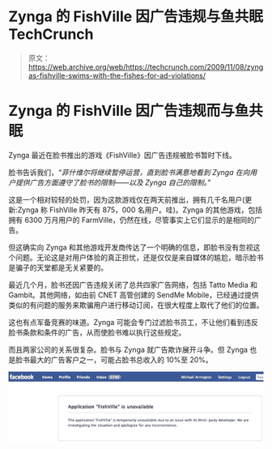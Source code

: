 # Zynga 的 FishVille 因广告违规与鱼共眠 TechCrunch

> 原文：<https://web.archive.org/web/https://techcrunch.com/2009/11/08/zyngas-fishville-swims-with-the-fishes-for-ad-violations/>

# Zynga 的 FishVille 因广告违规而与鱼共眠

Zynga 最近在脸书推出的游戏《FishVille》因广告违规被脸书暂时下线。

脸书告诉我们，*“菲什维尔将继续暂停运营，直到脸书满意地看到 Zynga 在向用户提供广告方面遵守了脸书的限制——以及 Zynga 自己的限制。”*

这是一个相对较轻的处罚，因为这款游戏仅在两天前推出，拥有几千名用户(更新:Zynga 称 FishVille 昨天有 875，000 名用户。哇)。Zynga 的其他游戏，包括拥有 6300 万月用户的 FarmVille，仍然在线，尽管事实上它们显示的是相同的广告。

但这确实向 Zynga 和其他游戏开发商传达了一个明确的信息，即脸书没有忽视这个问题。无论这是对用户体验的真正担忧，还是仅仅是来自媒体的尴尬，暗示脸书是骗子的天堂都是无关紧要的。

最近几个月，脸书还因广告违规关闭了总共四家广告网络，包括 Tatto Media 和 Gambit。其他网络，如由前 CNET 高管创建的 SendMe Mobile，已经通过提供类似的有问题的服务来欺骗用户进行移动订阅，在很大程度上取代了他们的位置。

这也有点军备竞赛的味道。Zynga 可能会专门过滤脸书员工，不让他们看到违反脸书条款和条件的广告，从而使脸书难以执行这些规定。

而且两家公司的关系很复杂。脸书与 Zynga 就广告欺诈展开斗争。但 Zynga 也是脸书最大的广告客户之一，可能占脸书总收入的 10%至 20%。

![](img/204c46394ba0f3007dc40fec1d3e1d01.png)